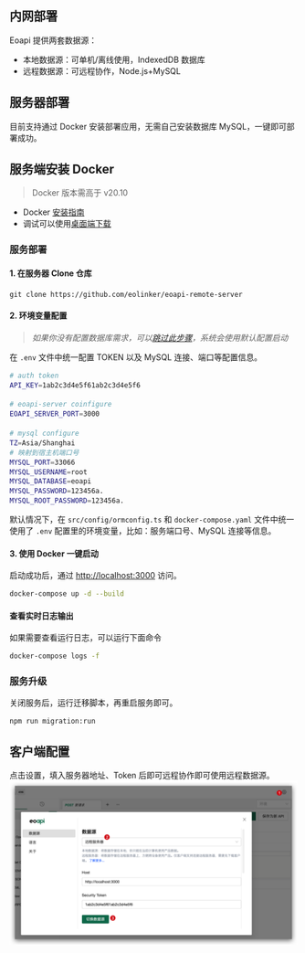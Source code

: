 ## 内网部署

Eoapi 提供两套数据源：

- 本地数据源：可单机/离线使用，IndexedDB 数据库
- 远程数据源：可远程协作，Node.js+MySQL

## 服务器部署

目前支持通过 Docker 安装部署应用，无需自己安装数据库 MySQL，一键即可部署成功。

## 服务端安装 Docker

> Docker 版本需高于 v20.10

- Docker [安装指南](https://www.runoob.com/docker/macos-docker-install.html)
- 调试可以使用[桌面端下载](https://www.docker.com/products/docker-desktop/)

### 服务部署

#### 1. 在服务器 Clone 仓库

```
git clone https://github.com/eolinker/eoapi-remote-server
```

#### 2. 环境变量配置

> _如果你没有配置数据库需求，可以[跳过此步骤](#使用-docker-一键启动)，系统会使用默认配置启动_

在 `.env` 文件中统一配置 TOKEN 以及 MySQL 连接、端口等配置信息。

```bash
# auth token
API_KEY=1ab2c3d4e5f61ab2c3d4e5f6

# eoapi-server coinfigure
EOAPI_SERVER_PORT=3000

# mysql configure
TZ=Asia/Shanghai
# 映射到宿主机端口号
MYSQL_PORT=33066
MYSQL_USERNAME=root
MYSQL_DATABASE=eoapi
MYSQL_PASSWORD=123456a.
MYSQL_ROOT_PASSWORD=123456a.
```

默认情况下，在 `src/config/ormconfig.ts` 和 `docker-compose.yaml` 文件中统一使用了 `.env` 配置里的环境变量，比如：服务端口号、MySQL 连接等信息。

#### 3. 使用 Docker 一键启动

启动成功后，通过 <http://localhost:3000> 访问。

```bash
docker-compose up -d --build
```

#### 查看实时日志输出

如果需要查看运行日志，可以运行下面命令

```bash
docker-compose logs -f
```

### 服务升级

关闭服务后，运行迁移脚本，再重启服务即可。

```
npm run migration:run
```

## 客户端配置

点击设置，填入服务器地址、Token 后即可远程协作即可使用远程数据源。
![](../assets/images/2022-09-14-16-48-50.png)
